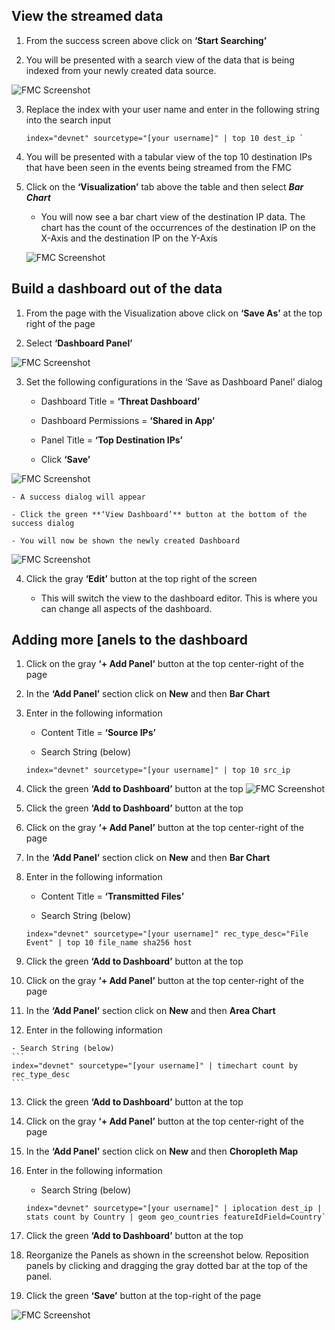 ## View the streamed data

1.  From the success screen above click on **‘Start Searching’**

2.  You will be presented with a search view of the data that is being indexed from your newly created data source.

![FMC Screenshot](/posts/files/firepower-estreamer-splunk/assets/images/pic9.png)

3.  Replace the index with your user name and enter in the following string into the search input
    ```
    index="devnet" sourcetype="[your username]" | top 10 dest_ip `
    ```

4.  You will be presented with a tabular view of the top 10 destination IPs that have been seen in the events being streamed from the FMC

5.  Click on the **‘Visualization’** tab above the table and then select ***Bar Chart***

    - You will now see a bar chart view of the destination IP data. The chart has the count of the occurrences of the destination IP on the X-Axis and the destination IP on the Y-Axis

    ![FMC Screenshot](/posts/files/firepower-estreamer-splunk/assets/images/pic10.png)

## Build a dashboard out of the data

1.  From the page with the Visualization above click on **‘Save As’** at the top right of the page

2.  Select **‘Dashboard Panel’**

![FMC Screenshot](/posts/files/firepower-estreamer-splunk/assets/images/pic11.png)

3.  Set the following configurations in the ‘Save as Dashboard Panel’ dialog

    - Dashboard Title = **‘Threat Dashboard’**

    - Dashboard Permissions = **‘Shared in App’**

    - Panel Title = **‘Top Destination IPs’**

    - Click **‘Save’**
  
![FMC Screenshot](/posts/files/firepower-estreamer-splunk/assets/images/pic12.png)
  
    - A success dialog will appear

    - Click the green **‘View Dashboard’** button at the bottom of the success dialog

    - You will now be shown the newly created Dashboard

![FMC Screenshot](/posts/files/firepower-estreamer-splunk/assets/images/pic13.png)

4.  Click the gray **‘Edit’** button at the top right of the screen

    - This will switch the view to the dashboard editor. This is where you can change all aspects of the dashboard.


## Adding more [anels to the dashboard

1.  Click on the gray **‘+ Add Panel’** button at the top center-right of the page

2.  In the **‘Add Panel’** section click on **New** and then **Bar Chart**

3.  Enter in the following information

    - Content Title = **‘Source IPs’**

    - Search String (below)
    ```
    index="devnet" sourcetype="[your username]" | top 10 src_ip
    ```
4.  Click the green **‘Add to Dashboard’** button at the top
  ![FMC Screenshot](/posts/files/firepower-estreamer-splunk/assets/images/pic14.png)

5.  Click the green **‘Add to Dashboard’** button at the top

6.  Click on the gray **‘+ Add Panel’** button at the top center-right of the page

7.  In the **‘Add Panel’** section click on **New** and then **Bar Chart**

8.  Enter in the following information

    - Content Title = **‘Transmitted Files’**

    - Search String (below)
    ```
    index="devnet" sourcetype="[your username]" rec_type_desc="File Event" | top 10 file_name sha256 host
    ```
9.  Click the green **‘Add to Dashboard’** button at the top

10.  Click on the gray **‘+ Add Panel’** button at the top center-right of the page

11.  In the **‘Add Panel’** section click on **New** and then **Area Chart**

12.  Enter in the following information

    - Search String (below)
    ```
    index="devnet" sourcetype="[your username]" | timechart count by rec_type_desc
    ```
13. Click the green **‘Add to Dashboard’** button at the top

14. Click on the gray **‘+ Add Panel’** button at the top center-right of the page

15. In the **‘Add Panel’** section click on **New** and then **Choropleth Map**

16. Enter in the following information

    - Search String (below)
    ```
    index="devnet" sourcetype="[your username]" | iplocation dest_ip | stats count by Country | geom geo_countries featureIdField=Country`
    ```
17. Click the green **‘Add to Dashboard’** button at the top

18. Reorganize the Panels as shown in the screenshot below. Reposition panels by clicking and dragging the gray dotted bar at the top of the panel.

19. Click the green **‘Save’** button at the top-right of the page

![FMC Screenshot](/posts/files/firepower-estreamer-splunk/assets/images/pic15.png)
